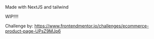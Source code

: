 Made with NextJS and tailwind

WIP!!!!

Challenge by: https://www.frontendmentor.io/challenges/ecommerce-product-page-UPsZ9MJp6
